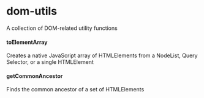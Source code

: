 dom-utils
=========

A collection of DOM-related utility functions

#### toElementArray
Creates a native JavaScript array of HTMLElements from a NodeList, Query Selector, or a single HTMLElement

#### getCommonAncestor
Finds the common ancestor of a set of HTMLElements
